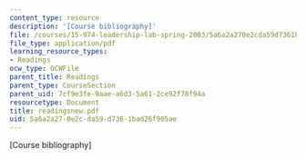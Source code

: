 ```yaml
---
content_type: resource
description: '[Course bibliography]'
file: /courses/15-974-leadership-lab-spring-2003/5a6a2a270e2cda59d7361bad26f905ae_readingsnew.pdf
file_type: application/pdf
learning_resource_types:
- Readings
ocw_type: OCWFile
parent_title: Readings
parent_type: CourseSection
parent_uid: 7cf9e3fe-9aae-a6d3-5a61-2ce92f78f94a
resourcetype: Document
title: readingsnew.pdf
uid: 5a6a2a27-0e2c-da59-d736-1bad26f905ae
---
```

[Course bibliography]

